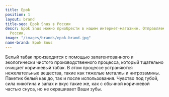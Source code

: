 ```yaml
---
title: Epok
position: 1
layout: brand
title-seo: Epok Snus в России
descr: Epok Snus можно приобрести в нашем интернет-магазине. Отправляем по всей территории
  России.
image: "/images/brands/epok-brand.jpg"
name-brand: Epok Snus
---
```


Белый табак производится с помощью запатентованного и экологически чистого производственного процесса, который тщательно очищает коричневый табак. В этом процессе устраняются нежелательные вещества, такие как тяжелые металлы и нитрозамины. Пакетик белый как до, так и после использования. Чувство под губой, сила никотина и запах и вкус такие же, как с обычной коричневой частью снуса, но не окрашивает Ваши зубы.
